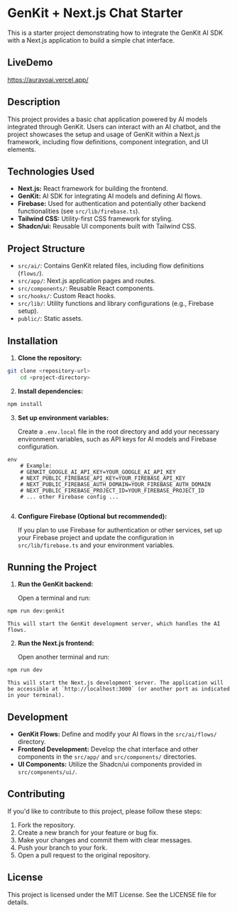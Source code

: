 # GenKit + Next.js Chat Starter

This is a starter project demonstrating how to integrate the GenKit AI SDK with a Next.js application to build a simple chat interface.

## LiveDemo
https://auravoai.vercel.app/
## Description

This project provides a basic chat application powered by AI models integrated through GenKit. Users can interact with an AI chatbot, and the project showcases the setup and usage of GenKit within a Next.js framework, including flow definitions, component integration, and UI elements.

## Technologies Used

*   **Next.js:** React framework for building the frontend.
*   **GenKit:** AI SDK for integrating AI models and defining AI flows.
*   **Firebase:** Used for authentication and potentially other backend functionalities (see `src/lib/firebase.ts`).
*   **Tailwind CSS:** Utility-first CSS framework for styling.
*   **Shadcn/ui:** Reusable UI components built with Tailwind CSS.

## Project Structure

*   `src/ai/`: Contains GenKit related files, including flow definitions (`flows/`).
*   `src/app/`: Next.js application pages and routes.
*   `src/components/`: Reusable React components.
*   `src/hooks/`: Custom React hooks.
*   `src/lib/`: Utility functions and library configurations (e.g., Firebase setup).
*   `public/`: Static assets.

## Installation

1.  **Clone the repository:**

    
```bash
git clone <repository-url>
    cd <project-directory>
```

2.  **Install dependencies:**

    
```bash
npm install
```

3.  **Set up environment variables:**

    Create a `.env.local` file in the root directory and add your necessary environment variables, such as API keys for AI models and Firebase configuration.

    
```
env
    # Example:
    # GENKIT_GOOGLE_AI_API_KEY=YOUR_GOOGLE_AI_API_KEY
    # NEXT_PUBLIC_FIREBASE_API_KEY=YOUR_FIREBASE_API_KEY
    # NEXT_PUBLIC_FIREBASE_AUTH_DOMAIN=YOUR_FIREBASE_AUTH_DOMAIN
    # NEXT_PUBLIC_FIREBASE_PROJECT_ID=YOUR_FIREBASE_PROJECT_ID
    # ... other Firebase config ...
    
```

4.  **Configure Firebase (Optional but recommended):**

    If you plan to use Firebase for authentication or other services, set up your Firebase project and update the configuration in `src/lib/firebase.ts` and your environment variables.

## Running the Project

1.  **Run the GenKit backend:**

    Open a terminal and run:

    
```bash
npm run dev:genkit
```

    This will start the GenKit development server, which handles the AI flows.

2.  **Run the Next.js frontend:**

    Open another terminal and run:

    
```bash
npm run dev
```

    This will start the Next.js development server. The application will be accessible at `http://localhost:3000` (or another port as indicated in your terminal).

## Development

*   **GenKit Flows:** Define and modify your AI flows in the `src/ai/flows/` directory.
*   **Frontend Development:** Develop the chat interface and other components in the `src/app/` and `src/components/` directories.
*   **UI Components:** Utilize the Shadcn/ui components provided in `src/components/ui/`.

## Contributing

If you'd like to contribute to this project, please follow these steps:

1.  Fork the repository.
2.  Create a new branch for your feature or bug fix.
3.  Make your changes and commit them with clear messages.
4.  Push your branch to your fork.
5.  Open a pull request to the original repository.

## License

This project is licensed under the MIT License. See the LICENSE file for details.
